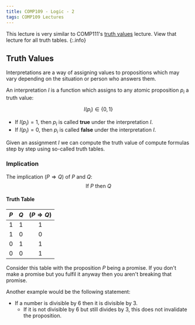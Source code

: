 ```yaml
---
title: COMP109 - Logic - 2
tags: COMP109 Lectures
---
```

This lecture is very similar to COMP111's [truth values]({{site.baseurl}}/comp111/lectures/2020-11-12-2) lecture. View that lecture for all truth tables.
{:.info}

## Truth Values
Interpretations are a way of assigning values to propositions which may vary depending on the situation or person who answers them.

An interpretation $I$ is a function which assigns to any atomic proposition $p_i$ a truth value:

$$I(p_i)\in \{0,1\}$$

* If $I(p_i)=1$, then $p_i$ is called **true** under the interpretation $I$.
* If $I(p_i)=0$, then $p_i$ is called **false** under the interpretation $I$.

Given an assignment $I$ we can compute the truth value of compute formulas step by step using so-called truth tables.

### Implication

The implication $(P\Rightarrow Q)$ of $P$  and $Q$:
 $$\text{If } P \text{ then } Q$$
 
#### Truth Table

| $P$ | $Q$ | $(P\Rightarrow Q)$ |
| :-: | :-: | :-: |
| 1 | 1 | 1 |
| 1 | 0 | 0 |
| 0 | 1 | 1 |  
| 0 | 0 | 1 |

Consider this table with the proposition $P$ being a promise. If you don't make a promise but you fulfil it anyway then you aren't breaking that promise.

Another example would be the following statement:

* If a number is divisible by 6 then it is divisible by 3. 
    * If it is not divisible by 6 but still divides by 3, this does not invalidate the proposition.
